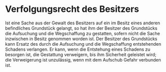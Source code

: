 # Verfolgungsrecht des Besitzers

Ist eine Sache aus der Gewalt des Besitzers auf ein im Besitz eines anderen befindliches Grundstück gelangt, so hat ihm der Besitzer des Grundstücks die Aufsuchung und die Wegschaffung zu gestatten, sofern nicht die Sache inzwischen in Besitz genommen worden ist. Der Besitzer des Grundstücks kann Ersatz des durch die Aufsuchung und die Wegschaffung entstehenden Schadens verlangen. Er kann, wenn die Entstehung eines Schadens zu besorgen ist, die Gestattung verweigern, bis ihm Sicherheit geleistet wird; die Verweigerung ist unzulässig, wenn mit dem Aufschub Gefahr verbunden ist. 

